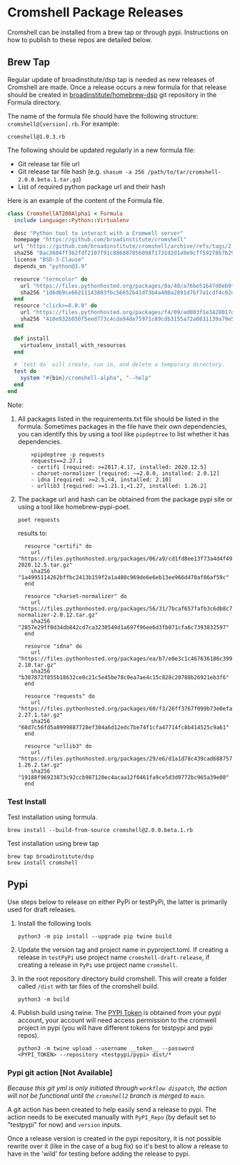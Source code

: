# Cromshell Package Releases

Cromshell can be installed from a brew tap or through pypi. Instructions on how to publish to these repos are detailed below.

## Brew Tap

Regular update of broadinstitute/dsp tap is needed as new releases of Cromshell are made. 
Once a release occurs a new formula for that release should be created in
[broadinstitute/homebrew-dsp](https://github.com/broadinstitute/homebrew-dsp) git repository
in the Formula directory.

The name of the formula file should have the following structure:
`cromshell@[version].rb`. For example:

    cromshell@1.0.3.rb


The following should be updated regularly in a new formula file:
- Git release tar file url
- Git release tar file hash (e.g. `shasum -a 256 /path/to/tar/cromshell-2.0.0.beta.1.tar.gz`)
- List of required python package url and their hash

Here is an example of the content of the Formula file.
```Ruby
class CromshellAT200Alpha1 < Formula
  include Language::Python::Virtualenv

  desc "Python tool to interact with a Cromwell server"
  homepage "https://github.com/broadinstitute/cromshell"
  url "https://github.com/broadinstitute/cromshell/archive/refs/tags/2.0.0.alpha.1.tar.gz"
  sha256 "0ac3604ff362fdf2107f91c886887856098f1731d2d1a9e9cff59278b7b292b9"
  license "BSD-3-Clause"
  depends_on "python@3.9"

  resource "termcolor" do
    url "https://files.pythonhosted.org/packages/8a/48/a76be51647d0eb9f10e2a4511bf3ffb8cc1e6b14e9e4fab46173aa79f981/termcolor-1.1.0.tar.gz"
    sha256 "1d6d69ce66211143803fbc56652b41d73b4a400a2891d7bf7a1cdf4c02de613b"
  end
  resource "click>=8.0.0" do
    url "https://files.pythonhosted.org/packages/f4/09/ad003f1e3428017d1c3da4ccc9547591703ffea548626f47ec74509c5824/click-8.0.3.tar.gz"
    sha256 "410e932b050f5eed773c4cda94de75971c89cdb3155a72a0831139a79e5ecb5b"
  end

  def install
    virtualenv_install_with_resources
  end

  # `test do` will create, run in, and delete a temporary directory.
  test do
    system "#{bin}/cromshell-alpha", "--help"
  end
end
```

Note: 
1. All packages listed in the requirements.txt file should be listed in the formula.
Sometimes packages in the file have their own dependencies, you can identify this
by using a tool like `pipdeptree` to list whether it has dependencies. 
   ```shell
       >pipdeptree -p requests
       requests==2.27.1
       - certifi [required: >=2017.4.17, installed: 2020.12.5]
       - charset-normalizer [required: ~=2.0.0, installed: 2.0.12]
       - idna [required: >=2.5,<4, installed: 2.10]
       - urllib3 [required: >=1.21.1,<1.27, installed: 1.26.2]  
   ```

2. The package url and hash can be obtained from the package pypi site or using a tool like
homebrew-pypi-poet. 

   ```
   poet requests
   ```

   results to: 
   
   ```
     resource "certifi" do
       url "https://files.pythonhosted.org/packages/06/a9/cd1fd8ee13f73a4d4f491ee219deeeae20afefa914dfb4c130cfc9dc397a/certifi-2020.12.5.tar.gz"
       sha256 "1a4995114262bffbc2413b159f2a1a480c969de6e6eb13ee966d470af86af59c"
     end
   
     resource "charset-normalizer" do
       url "https://files.pythonhosted.org/packages/56/31/7bcaf657fafb3c6db8c787a865434290b726653c912085fbd371e9b92e1c/charset-normalizer-2.0.12.tar.gz"
       sha256 "2857e29ff0d34db842cd7ca3230549d1a697f96ee6d3fb071cfa6c7393832597"
     end
   
     resource "idna" do
       url "https://files.pythonhosted.org/packages/ea/b7/e0e3c1c467636186c39925827be42f16fee389dc404ac29e930e9136be70/idna-2.10.tar.gz"
       sha256 "b307872f855b18632ce0c21c5e45be78c0ea7ae4c15c828c20788b26921eb3f6"
     end
   
     resource "requests" do
       url "https://files.pythonhosted.org/packages/60/f3/26ff3767f099b73e0efa138a9998da67890793bfa475d8278f84a30fec77/requests-2.27.1.tar.gz"
       sha256 "68d7c56fd5a8999887728ef304a6d12edc7be74f1cfa47714fc8b414525c9a61"
     end
   
     resource "urllib3" do
       url "https://files.pythonhosted.org/packages/29/e6/d1a1d78c439cad688757b70f26c50a53332167c364edb0134cadd280e234/urllib3-1.26.2.tar.gz"
       sha256 "19188f96923873c92ccb987120ec4acaa12f0461fa9ce5d3d0772bc965a39e08"
     end
   ```
### Test Install

Test installation using formula.
   ```
   brew install --build-from-source cromshell@2.0.0.beta.1.rb
   ```

Test installation using brew tap
   ```
   brew tap broadinstitute/dsp
   brew install cromshell
   ```

## Pypi
Use steps below to release on either PyPi or testPyPi, the latter is primarily used for 
draft releases.

1. Install the following tools

   `python3 -m pip install --upgrade pip twine build`

2. Update the version tag and project name in pyproject.toml. If creating a release in 
`testPyPi` use project name `cromshell-draft-release`, if creating a release in `PyPi`
use project name `cromshell`. 

3. In the root repository directory build cromshell. This will create a folder called `/dist` with tar files of the cromshell build.

   `python3 -m build`
       
4. Publish build using twine. The [PYPI Token](https://pypi.org/help/#apitoken) is obtained from your pypi account, your
   account will need access permission to the cromwell project in pypi (you will have different tokens for testpypi and pypi repos).

   `python3 -m twine upload --username __token__ --password <PYPI_TOKEN> --repository <testpypi/pypi> dist/*`

### Pypi git action [Not Available]
*Because this git yml is only initiated through `workflow dispatch`, the action will not be
functional until the `cromshell2` branch is merged to `main`.*  

A git action has been created to help easily send a release to pypi. The action needs to be
executed manually with `PyPI_Repo` (by default set to "testpypi" for now) and `version` inputs.

Once a release version is created in the pypi repository, it is not possible rewrite over it
(like in the case of a bug fix) so it's best to allow a release to have in the 'wild' for 
testing before adding the release to pypi.  

